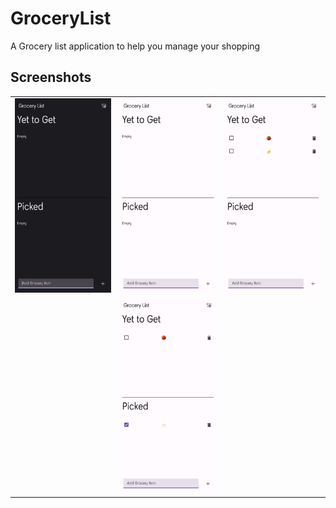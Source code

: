 # GroceryList

A Grocery list application to help you manage your shopping

## Screenshots

<table>
    <tr>
        <td><img src="./ss/Screenshot_20230507_135949_Expo%20Go.png" alt="Screenshot 1" style="width: 200px"/> </td>
        <td><img src="./ss/Screenshot_20230507_135956_Expo%20Go.png" alt="Screenshot 2" style="width: 200px"/> </td>
        <td><img src="./ss/Screenshot_20230507_140039_Expo%20Go.png" alt="Screenshot 3" style="width: 200px"/> </td>
    </tr>
    <tr>
        <td><td><img src="./ss/Screenshot_20230507_140046_Expo%20Go.png" alt="Screenshot 4" style="width: 200px"/> </td>
    </tr>
</table>